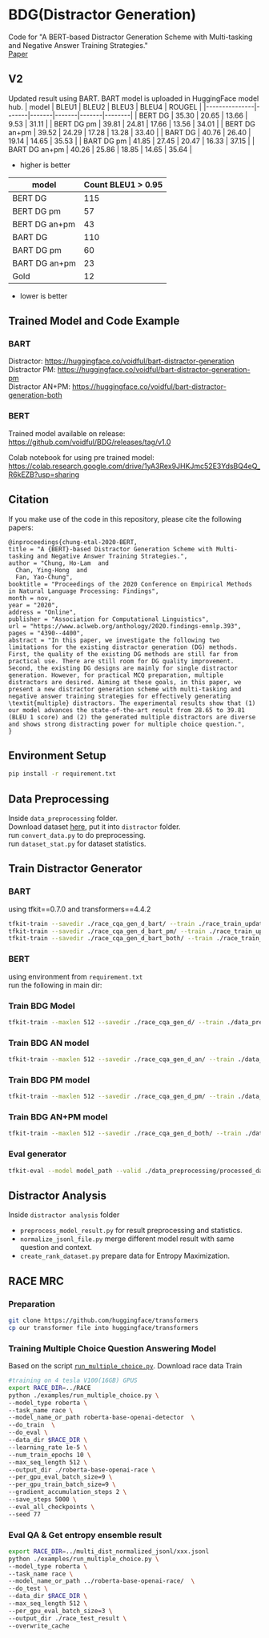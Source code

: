 # BDG(Distractor Generation)
Code for "A BERT-based Distractor Generation Scheme with Multi-tasking and Negative Answer Training Strategies."  
[Paper](https://www.aclweb.org/anthology/2020.findings-emnlp.393/)

## V2
Updated result using BART. BART model is uploaded in HuggingFace model hub.
| model         | BLEU1 | BLEU2 | BLEU3 | BLEU4 | ROUGEL |
|---------------|-------|-------|-------|-------|--------|
| BERT DG       | 35.30 | 20.65 | 13.66 | 9.53  | 31.11  |
| BERT DG pm    | 39.81 | 24.81 | 17.66 | 13.56 | 34.01  |
| BERT DG an+pm | 39.52 | 24.29 | 17.28 | 13.28 | 33.40  |
| BART DG       | 40.76 | 26.40 | 19.14 | 14.65 | 35.53  |
| BART DG pm    | 41.85 | 27.45 | 20.47 | 16.33 | 37.15  |
| BART DG an+pm | 40.26 | 25.86 | 18.85 | 14.65 | 35.64  |
* higher is better

| model         | Count BLEU1 > 0.95 |
|---------------|--------------------|
| BERT DG       | 115                |
| BERT DG pm    | 57                 |
| BERT DG an+pm | 43                 |
| BART DG       | 110                |
| BART DG pm    | 60                 |
| BART DG an+pm | 23                 |
| Gold          | 12                 |
* lower is better

## Trained Model and Code Example
### BART
Distractor: https://huggingface.co/voidful/bart-distractor-generation  
Distractor PM: https://huggingface.co/voidful/bart-distractor-generation-pm  
Distractor AN+PM: https://huggingface.co/voidful/bart-distractor-generation-both  

### BERT 
Trained model available on release:  
https://github.com/voidful/BDG/releases/tag/v1.0

Colab notebook for using pre trained model:  
https://colab.research.google.com/drive/1yA3Rex9JHKJmc52E3YdsBQ4eQ_R6kEZB?usp=sharing

## Citation

If you make use of the code in this repository, please cite the following papers:

    @inproceedings{chung-etal-2020-BERT,
    title = "A {BERT}-based Distractor Generation Scheme with Multi-tasking and Negative Answer Training Strategies.",
    author = "Chung, Ho-Lam  and
      Chan, Ying-Hong  and
      Fan, Yao-Chung",
    booktitle = "Proceedings of the 2020 Conference on Empirical Methods in Natural Language Processing: Findings",
    month = nov,
    year = "2020",
    address = "Online",
    publisher = "Association for Computational Linguistics",
    url = "https://www.aclweb.org/anthology/2020.findings-emnlp.393",
    pages = "4390--4400",
    abstract = "In this paper, we investigate the following two limitations for the existing distractor generation (DG) methods. First, the quality of the existing DG methods are still far from practical use. There are still room for DG quality improvement. Second, the existing DG designs are mainly for single distractor generation. However, for practical MCQ preparation, multiple distractors are desired. Aiming at these goals, in this paper, we present a new distractor generation scheme with multi-tasking and negative answer training strategies for effectively generating \textit{multiple} distractors. The experimental results show that (1) our model advances the state-of-the-art result from 28.65 to 39.81 (BLEU 1 score) and (2) the generated multiple distractors are diverse and shows strong distracting power for multiple choice question.",
    }


## Environment Setup
```bash
pip install -r requirement.txt
```

## Data Preprocessing   
Inside `data_preprocessing` folder.  
Download dataset [here](https://github.com/Yifan-Gao/Distractor-Generation-RACE), put it into `distractor` folder.    
run `convert_data.py` to do preprocessing.  
run `dataset_stat.py` for dataset statistics.  

## Train Distractor Generator
### BART
using tfkit==0.7.0 and transformers==4.4.2  
```bash
tfkit-train --savedir ./race_cqa_gen_d_bart/ --train ./race_train_updated_cqa_dsep_a_bart.csv --test ./race_test_updated_cqa_dsep_a_bart.csv --model seq2seq  --config facebook/bart-base --batch 9 --epoch 10 --grad_accum 2 --no_eval;
tfkit-train --savedir ./race_cqa_gen_d_bart_pm/ --train ./race_train_updated_cqa_dsep_a_bart.csv --test ./race_test_updated_cqa_dsep_a_bart.csv --model seq2seq  --config facebook/bart-base --batch 9 --epoch 10 --grad_accum 2 --no_eval --likelihood pos;
tfkit-train --savedir ./race_cqa_gen_d_bart_both/ --train ./race_train_updated_cqa_dsep_a_bart.csv --test ./race_test_updated_cqa_dsep_a_bart.csv --model seq2seq  --config facebook/bart-base --batch 9 --epoch 10 --grad_accum 2 --no_eval --likelihood both;
```

### BERT
using environment from `requirement.txt`   
run the following in main dir:  
### Train BDG Model
```bash
tfkit-train --maxlen 512 --savedir ./race_cqa_gen_d/ --train ./data_preprocessing/processed_data/race_train_updated_cqa_dsep_a.csv --test ./data_preprocessing/processed_data/race_test_updated_cqa_dsep_a.csv --model onebyone --tensorboard  --config bert-base-cased --batch 30 --epoch 6;
```
### Train BDG AN model
```bash
tfkit-train --maxlen 512 --savedir ./race_cqa_gen_d_an/ --train ./data_preprocessing/processed_data/race_train_updated_cqa_dsep_a.csv --test ./data_preprocessing/processed_data/race_test_updated_cqa_dsep_a.csv --model onebyone-neg --tensorboard  --config bert-base-cased --batch 30 --epoch 6;
```
### Train BDG PM model
```bash
tfkit-train --maxlen 512 --savedir ./race_cqa_gen_d_pm/ --train ./data_preprocessing/processed_data/race_train_updated_cqa_dsep_a.csv --test ./data_preprocessing/processed_data/race_test_updated_cqa_dsep_a.csv --model onebyone-pos --tensorboard  --config bert-base-cased --batch 30 --epoch 6;
```
### Train BDG AN+PM model
```bash
tfkit-train --maxlen 512 --savedir ./race_cqa_gen_d_both/ --train ./data_preprocessing/processed_data/race_train_updated_cqa_dsep_a.csv --test ./data_preprocessing/processed_data/race_test_updated_cqa_dsep_a.csv --model onebyone-both --tensorboard  --config bert-base-cased --batch 30 --epoch 6;
```
### Eval generator   
```bash
tfkit-eval --model model_path --valid ./data_preprocessing/processed_data/race_test_updated_cqa_dall.csv --metric nlg
```

## Distractor Analysis
Inside `distractor analysis` folder
-  `preprocess_model_result.py` for result preprocessing and statistics.
-  `normalize_jsonl_file.py` merge different model result with same question and context.
-  `create_rank_dataset.py` prepare data for Entropy Maximization.

## RACE MRC
### Preparation
```bash
git clone https://github.com/huggingface/transformers
cp our transformer file into huggingface/transformers
```

### Training Multiple Choice Question Answering Model
Based on the script [`run_multiple_choice.py`]().
Download race data
Train   
```bash
#training on 4 tesla V100(16GB) GPUS
export RACE_DIR=../RACE
python ./examples/run_multiple_choice.py \
--model_type roberta \
--task_name race \
--model_name_or_path roberta-base-openai-detector  \
--do_train  \
--do_eval \
--data_dir $RACE_DIR \
--learning_rate 1e-5 \
--num_train_epochs 10 \
--max_seq_length 512 \
--output_dir ./roberta-base-openai-race \
--per_gpu_eval_batch_size=9 \
--per_gpu_train_batch_size=9 \
--gradient_accumulation_steps 2 \
--save_steps 5000 \
--eval_all_checkpoints \
--seed 77 
```

### Eval QA & Get entropy ensemble result
```bash
export RACE_DIR=../multi_dist_normalized_jsonl/xxx.jsonl
python ./examples/run_multiple_choice.py \
--model_type roberta \
--task_name race \
--model_name_or_path ../roberta-base-openai-race/  \
--do_test \
--data_dir $RACE_DIR \
--max_seq_length 512 \
--per_gpu_eval_batch_size=3 \
--output_dir ./race_test_result \
--overwrite_cache
```


